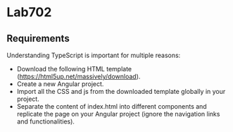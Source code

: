# Lab702

## Requirements

Understanding TypeScript is important for multiple reasons:

- Download the following HTML template (https://html5up.net/massively/download).
- Create a new Angular project.
- Import all the CSS and js from the downloaded template globally in your project.
- Separate the content of index.html into different components and replicate the page on your Angular project (ignore the navigation links and functionalities).
